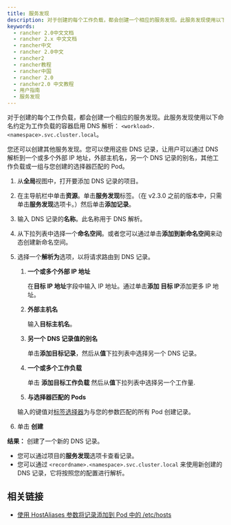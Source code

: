 ```yaml
---
title: 服务发现
description: 对于创建的每个工作负载，都会创建一个相应的服务发现。此服务发现使用以下命名约定为工作负载的容器启用 DNS 解析`<workload>.<namespace>.svc.cluster.local`。您还可以创建其他服务发现。您可以使用这些 DNS 记录，让用户可以通过 DNS 解析到一个或多个外部 IP 地址，外部主机名，另一个 DNS 记录的别名，其他工作负载或一组与您创建的选择器匹配的 Pod。
keywords:
  - rancher 2.0中文文档
  - rancher 2.x 中文文档
  - rancher中文
  - rancher 2.0中文
  - rancher2
  - rancher教程
  - rancher中国
  - rancher 2.0
  - rancher2.0 中文教程
  - 用户指南
  - 服务发现
---
```


对于创建的每个工作负载，都会创建一个相应的服务发现。此服务发现使用以下命名约定为工作负载的容器启用 DNS 解析：
`<workload>.<namespace>.svc.cluster.local`。

您还可以创建其他服务发现。您可以使用这些 DNS 记录，让用户可以通过 DNS 解析到一个或多个外部 IP 地址，外部主机名，另一个 DNS 记录的别名，其他工作负载或一组与您创建的选择器匹配的 Pod。

1. 从**全局**视图中，打开要添加 DNS 记录的项目。

1. 在主导航栏中单击**资源**。单击**服务发现**标签。（在 v2.3.0 之前的版本中，只需单击**服务发现**选项卡。）然后单击**添加记录**。

1. 输入 DNS 记录的**名称**。此名称用于 DNS 解析。

1. 从下拉列表中选择一个**命名空间**。或者您可以通过单击**添加到新命名空间**来动态创建新命名空间。

1. 选择一个**解析为**选项，以将请求路由到 DNS 记录。

   1. **一个或多个外部 IP 地址**

      在**目标 IP 地址**字段中输入 IP 地址。通过单击**添加 目标 IP**添加更多 IP 地址。

   1. **外部主机名**

      输入**目标主机名**。

   1. **另一个 DNS 记录值的别名**

      单击**添加目标记录**，然后从**值**下拉列表中选择另一个 DNS 记录。

   1. **一个或多个工作负载**

      单击 **添加目标工作负载** 然后从**值**下拉列表中选择另一个工作量.

   1. **与选择器匹配的 Pods**

   输入的键值对[标签选择器](https://kubernetes.io/docs/concepts/overview/working-with-objects/labels/#label-selectors)为与您的参数匹配的所有 Pod 创建记录。

1. 单击 **创建**

**结果：** 创建了一个新的 DNS 记录。

- 您可以通过项目的**服务发现**选项卡查看记录。
- 您可以通过 `<recordname>.<namespace>.svc.cluster.local` 来使用新创建的 DNS 记录，它将按照您的配置进行解析。

## 相关链接

- [使用 HostAliases 参数将记录添加到 Pod 中的 /etc/hosts](https://kubernetes.io/docs/concepts/services-networking/add-entries-to-pod-etc-hosts-with-host-aliases/)
